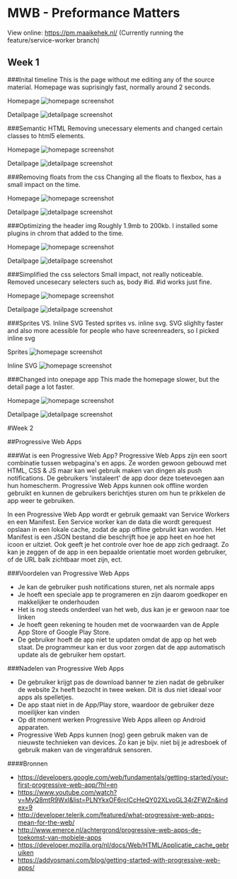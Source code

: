 # MWB - Preformance Matters
View online: https://pm.maaikehek.nl/ (Currently running the feature/service-worker branch)

## Week 1

###Inital timeline
This is the page without me editing any of the source material. Homepage was suprisingly fast, normally around 2 seconds.

Homepage
![homepage screenshot](timeline-ss/initial-timeline-home.PNG)

Detailpage
![detailpage screenshot](timeline-ss/initial-timeline-detail.PNG)

###Semantic HTML
Removing unecessary elements and changed certain classes to html5 elements.

Homepage
![homepage screenshot](timeline-ss/001-home.PNG)

Detailpage
![detailpage screenshot](timeline-ss/001-detail.PNG)

###Removing floats from the css
Changing all the floats to flexbox, has a small impact on the time.

Homepage
![homepage screenshot](timeline-ss/002-noFloats-home.PNG)

Detailpage
![detailpage screenshot](timeline-ss/002-noFloats-detail.PNG)

###Optimizing the header img
Roughly 1.9mb to 200kb. I installed some plugins in chrom that added to the time.

Homepage
![homepage screenshot](timeline-ss/003-png2jpg-home.PNG)

Detailpage
![detailpage screenshot](timeline-ss/003-png2jpg-detail.PNG)

###Simplified the css selectors
Small impact, not really noticeable. Removed uncesecary selecters such as, body #id. #id works just fine.

Homepage
![homepage screenshot](timeline-ss/004-simplifyCss-home.PNG)

Detailpage
![detailpage screenshot](timeline-ss/004-simplifyCss-detail.PNG)

###Sprites VS. Inline SVG
Tested sprites vs. inline svg. SVG slighlty faster and also more acessible for people who have screenreaders, so I picked inline svg

Sprites
![homepage screenshot](timeline-ss/005-sprites-home.PNG)

Inline SVG
![homepage screenshot](timeline-ss/005-inlineSvg-home.PNG)

###Changed into onepage app
This made the homepage slower, but the detail page a lot faster.

Homepage
![homepage screenshot](timeline-ss/006-onepage.PNG)

Detailpage
![detailpage screenshot](timeline-ss/006-onepage-detail.PNG)

#Week 2

##Progressive Web Apps

###Wat is een Progressive Web App?
Progressive Web Apps zijn een soort combinatie tussen webpagina's en apps. Ze worden gewoon gebouwd met HTML, CSS & JS maar kan wel gebruik maken van dingen als push notifications. De gebruikers 'instaleert' de app door deze toetevoegen aan hun homescherm. Progressive Web Apps kunnen ook offline worden gebruikt en kunnen de gebruikers berichtjes sturen om hun te prikkelen de app weer te gebruiken. 

In een Progressive Web App wordt er gebruik gemaakt van Service Workers en een Manifest. Een Service worker kan de data die wordt gerequest opslaan in een lokale cache, zodat de app offline gebruikt kan worden. Het Manifest is een JSON bestand die beschrijft hoe je app heet en hoe het icoon er uitziet. Ook geeft je het controle over hoe de app zich gedraagt. Zo kan je zeggen of de app in een bepaalde orientatie moet worden gebruiker, of de URL balk zichtbaar moet zijn, ect.

###Voordelen van Progressive Web Apps
- Je kan de gebruiker push notifications sturen, net als normale apps
- Je hoeft een speciale app te programeren en zijn daarom goedkoper en makkelijker te onderhouden
- Het is nog steeds onderdeel van het web, dus kan je er gewoon naar toe linken
- Je hoeft geen rekening te houden met de voorwaarden van de Apple App Store of Google Play Store. 
- De gebruiker hoeft de app niet te updaten omdat de app op het web staat. De programmeur kan er dus voor zorgen dat de app automatisch update als de gebruiker hem opstart.

###Nadelen van Progressive Web Apps
- De gebruiker krijgt pas de download banner te zien nadat de gebruiker de website 2x heeft bezocht in twee weken. Dit is dus niet ideaal voor apps als spelletjes.
- De app staat niet in de App/Play store, waardoor de gebruiker deze moeilijker kan vinden
- Op dit moment werken Progressive Web Apps alleen op Android apparaten. 
- Progressive Web Apps kunnen (nog) geen gebruik maken van de nieuwste technieken van devices. Zo kan je bijv. niet bij je adresboek of gebruik maken van de vingerafdruk sensoren. 


####Bronnen
- https://developers.google.com/web/fundamentals/getting-started/your-first-progressive-web-app/?hl=en
- https://www.youtube.com/watch?v=MyQ8mtR9WxI&list=PLNYkxOF6rcICcHeQY02XLvoGL34rZFWZn&index=9
- http://developer.telerik.com/featured/what-progressive-web-apps-mean-for-the-web/
- http://www.emerce.nl/achtergrond/progressive-web-apps-de-toekomst-van-mobiele-apps
- https://developer.mozilla.org/nl/docs/Web/HTML/Applicatie_cache_gebruiken
- https://addyosmani.com/blog/getting-started-with-progressive-web-apps/
